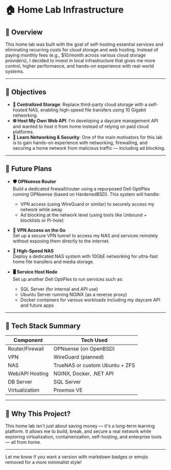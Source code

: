 # 🏠 Home Lab Infrastructure

## 📌 Overview

This home lab was built with the goal of self-hosting essential services and eliminating recurring costs for cloud storage and web hosting. Instead of paying monthly fees (e.g., $10/month across various cloud storage providers), I decided to invest in local infrastructure that gives me more control, higher performance, and hands-on experience with real-world systems.

---

## 🎯 Objectives

- **💾 Centralized Storage**: Replace third-party cloud storage with a self-hosted NAS, enabling high-speed file transfers using 10 Gigabit networking.
- **🌐 Host My Own Web API**: I’m developing a daycare management API and wanted to host it from home instead of relying on paid cloud platforms.
- **🔐 Learn Networking & Security**: One of the main motivators for this lab is to gain hands-on experience with networking, firewalling, and securing a home network from malicious traffic — including ad blocking.

---

## 🔧 Future Plans

- **🛡️ OPNsense Router**  
  Build a dedicated firewall/router using a repurposed Dell OptiPlex running OPNsense (based on HardenedBSD). This system will handle:
  - VPN access (using WireGuard or similar) to securely access my network while away
  - Ad blocking at the network level (using tools like Unbound + blocklists or Pi-hole)

- **📡 VPN Access on the Go**  
  Set up a secure VPN tunnel to access my NAS and services remotely without exposing them directly to the internet.

- **📁 High-Speed NAS**  
  Deploy a dedicated NAS system with 10GbE networking for ultra-fast home file transfers and media storage.

- **🖥️ Service Host Node**  
  Set up another Dell OptiPlex to run services such as:
  - SQL Server (for internal and API use)
  - Ubuntu Server running NGINX (as a reverse proxy)
  - Docker containers for various workloads including my daycare API and future apps

---

## 🚀 Tech Stack Summary

| Component      | Tech Used                      |
|----------------|-------------------------------|
| Router/Firewall| OPNsense (on OpenBSD)         |
| VPN            | WireGuard (planned)           |
| NAS            | TrueNAS or custom Ubuntu + ZFS|
| Web/API Hosting| NGINX, Docker, .NET API       |
| DB Server      | SQL Server                    |
| Virtualization | Proxmox VE                    |

---

## 🧠 Why This Project?

This home lab isn't just about saving money — it's a long-term learning platform. It allows me to build, break, and secure a real network while exploring virtualization, containerization, self-hosting, and enterprise tools — all from home.

---

Let me know if you want a version with markdown badges or emojis removed for a more minimalist style!
